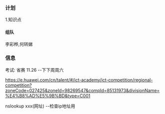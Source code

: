 ### 计划
1.知识点
#### 组队
李彩桦,何转娣
### 信息
考试: 省赛 11.26 --下下周周六


https://e.huawei.com/cn/talent/#/ict-academy/ict-competition/regional-competition?zoneCode=027425&zoneId=98269547&compId=85131973&divisionName=%E4%B8%AD%E5%9B%BD&type=C001

nslookup xxx(网址)  --检查ip地址用






